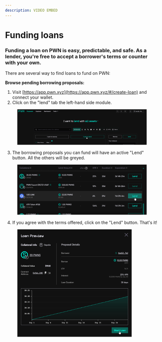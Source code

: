 ```yaml
---
description: VIDEO EMBED
---
```


# Funding loans

### Funding a loan on PWN is easy, predictable, and safe. As a lender, you're free to accept a borrower's terms or counter with your own. &#x20;

There are several way to find loans to fund on PWN:&#x20;

**Browse pending borrowing proposals:**

1. Visit [https://app.pwn.xyz](https://app.pwn.xyz/#/create-loan) and connect your wallet.&#x20;
2. Click on the "lend" tab the left-hand side module.

<figure><img src="../../.gitbook/assets/image (7).png" alt=""><figcaption></figcaption></figure>

3. The borrowing proposals you can fund will have an active "Lend" button. All the others will be greyed.&#x20;

<figure><img src="../../.gitbook/assets/image (9).png" alt=""><figcaption></figcaption></figure>

4. If you agree with the terms offered, click on the "Lend" button. That's it!

<figure><img src="../../.gitbook/assets/image (11).png" alt="" width="375"><figcaption></figcaption></figure>



